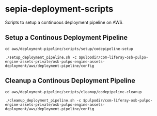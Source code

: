 # sepia-deployment-scripts

Scripts to setup a continuous deployment pipeline on AWS.

## Setup a Continous Deployment Pipeline
```
cd aws/deployment-pipeline/scripts/setup/codepipeline-setup
```

```
./setup_deployment_pipeline.sh -c $pulpodir/com-liferay-osb-pulpo-engine-assets-private/osb-pulpo-engine-assets-deployment/aws/deployment-pipeline/config
```

## Cleanup a Continous Deployment Pipeline
```
cd aws/deployment-pipeline/scripts/cleanup/codepipeline-cleanup
```

```
./cleanup_deployment_pipeline.sh -c $pulpodir/com-liferay-osb-pulpo-engine-assets-private/osb-pulpo-engine-assets-deployment/aws/deployment-pipeline/config
```

